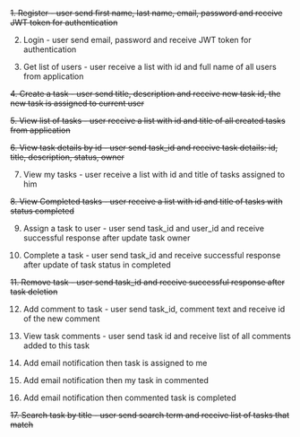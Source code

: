 ~~1. Register - user send first name, last name, email, password and receive JWT token for authentication~~

2. Login - user send email, password and receive JWT token for authentication

3. Get list of users - user receive a list with id and full name of all users from application

~~4. Create a task - user send title, description and receive new task id, the new task is assigned to current user~~

~~5. View list of tasks - user receive a list with id and title of all created tasks from application~~

~~6. View task details by id - user send task_id and receive task details: id, title, description, status, owner~~

7. View my tasks - user receive a list with id and title of tasks assigned to him

~~8. View Completed tasks - user receive a list with id and title of tasks with status completed~~

9. Assign a task to user - user send task_id and user_id and receive successful response after update task owner

10. Complete a task - user send task_id and receive successful response after update of task status in completed

~~11. Remove task - user send task_id and receive successful response after task deletion~~

12. Add comment to task - user send task_id, comment text and receive id of the new comment

13. View task comments - user send task id and receive list of all comments added to this task

14. Add email notification then task is assigned to me

15. Add email notification then my task in commented

16. Add email notification then commented task is completed

~~17. Search task by title - user send search term and receive list of tasks that match~~
